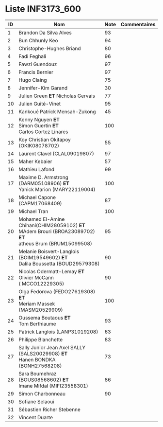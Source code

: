 # Liste INF3173_600
|  ID | Nom | Note | Commentaires |
| --- | --- | --- | --- |
|1|Brandon Da Silva Alves| 93 | 	|
|2|Bun Chhunly Keo| 94 | 	|
|3|Christophe-Hughes Briand| 80	| 	|
|4|Fadi Feghali| 96 | 	|
|5|Fawzi Guendouz|97| 	|
|6|Francis Bernier|97| 	|
|7|Hugo Claing| 75| 	|
|8|Jennifer-Kim Garand| 30	| 	|
|9|Julien Green **ET** Nicholas Gervais| 77	| 	|
|10|Julien Guité-Vinet| 95	| 	|
|11|Kankoué Patrick Mensah-Zukong| 45 | 	|
|12|Kenny Nguyen **ET** <br/> Simon Guertin  **ET** <br/> Carlos Cortez Linares| 100	| 	|
|13|Koy Christian Okitapoy (OKIK08078702)| 55	| 	|
|14|Laurent Clavel (CLAL09019807)| 	97 | 	|
|15|Maher Kebaier| 57	| 	|
|16|Mathieu Lafond| 99	| 	|
|17|Maxime D. Armstrong (DARM05108906) **ET**<br/> Yanick Marion (MARY22119004)| 100	| 	|
|18|Michael Capone (CAPM17068409)| 87	| 	|
|19|Michael Tran| 100	| 	|
|20|Mohamed El-Amine Chihani(CHIM28059102) **ET**<br/>MAdem Brouri (BROA23089702) **ET** <br />atheus Brum (BRUM15099508)| 95	| 	|
|21|Melanie Boisvert-Langlois (BOIM19549602) **ET** <br/>Dalila Boussetta (BOUD29579308)| 90| 	|
|22|Nicolas Odermatt-Lemay **ET** <br/>Olivier McCann ( MCCO12229305)|90 	| 	|
|23|Olga Fedorova (FEDO27619308) **ET**<br/> Meriam Massek (MASM20529909)| 100	| 	|
|24|Oussema Boutaous **ET**<br/> Tom Berthiaume| 93	| 	|
|25|Patrick Langlois (LANP31019208)| 63	| 	|
|26|Philippe Blanchette| 	83 | 	|
|27|Sally Junior Jean Axel SALLY (SALS20029908) **ET**<br/> Hanen BONDKA (BONH27568208)| 	73| 	|
|28|Sara Boumehraz (BOUS08568602) **ET** <br/> Imane Mifdal (MIFI23558301)| 86	| 	|
|29|Simon Charbonneau| 90	| 	|
|30|Sofiane Selaoui| 	| 	|
|31|Sébastien Richer Stebenne| 	| 	|
|32|Vincent Duarte| 	| 	|

